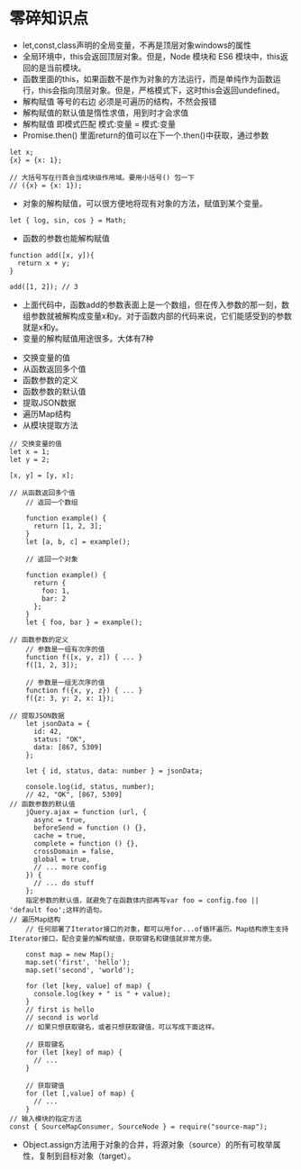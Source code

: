 # 零碎知识点
- let,const,class声明的全局变量，不再是顶层对象windows的属性
- 全局环境中，this会返回顶层对象。但是，Node 模块和 ES6 模块中，this返回的是当前模块。
- 函数里面的this，如果函数不是作为对象的方法运行，而是单纯作为函数运行，this会指向顶层对象。但是，严格模式下，这时this会返回undefined。
- 解构赋值 等号的右边 必须是可遍历的结构，不然会报错
- 解构赋值的默认值是惰性求值，用到时才会求值
- 解构赋值 即模式匹配  模式:变量 = 模式:变量
- Promise.then() 里面return的值可以在下一个.then()中获取，通过参数
```
let x;
{x} = {x: 1};

// 大括号写在行首会当成块级作用域。要用小括号() 包一下
// ({x} = {x: 1});
```
- 对象的解构赋值，可以很方便地将现有对象的方法，赋值到某个变量。
```
let { log, sin, cos } = Math;
```
- 函数的参数也能解构赋值
```
function add([x, y]){
  return x + y;
}

add([1, 2]); // 3
```
- 上面代码中，函数add的参数表面上是一个数组，但在传入参数的那一刻，数组参数就被解构成变量x和y。对于函数内部的代码来说，它们能感受到的参数就是x和y。
- 变量的解构赋值用途很多。大体有7种
* 交换变量的值
* 从函数返回多个值
* 函数参数的定义
* 函数参数的默认值
* 提取JSON数据
* 遍历Map结构
* 从模块提取方法
```
// 交换变量的值
let x = 1;
let y = 2;

[x, y] = [y, x];

// 从函数返回多个值
    // 返回一个数组

    function example() {
      return [1, 2, 3];
    }
    let [a, b, c] = example();

    // 返回一个对象

    function example() {
      return {
        foo: 1,
        bar: 2
      };
    }
    let { foo, bar } = example();

// 函数参数的定义
    // 参数是一组有次序的值
    function f([x, y, z]) { ... }
    f([1, 2, 3]);

    // 参数是一组无次序的值
    function f({x, y, z}) { ... }
    f({z: 3, y: 2, x: 1});

// 提取JSON数据
    let jsonData = {
      id: 42,
      status: "OK",
      data: [867, 5309]
    };

    let { id, status, data: number } = jsonData;

    console.log(id, status, number);
    // 42, "OK", [867, 5309]
// 函数参数的默认值
    jQuery.ajax = function (url, {
      async = true,
      beforeSend = function () {},
      cache = true,
      complete = function () {},
      crossDomain = false,
      global = true,
      // ... more config
    }) {
      // ... do stuff
    };
    指定参数的默认值，就避免了在函数体内部再写var foo = config.foo || 'default foo';这样的语句。
// 遍历Map结构
    // 任何部署了Iterator接口的对象，都可以用for...of循环遍历。Map结构原生支持Iterator接口，配合变量的解构赋值，获取键名和键值就非常方便。

    const map = new Map();
    map.set('first', 'hello');
    map.set('second', 'world');

    for (let [key, value] of map) {
      console.log(key + " is " + value);
    }
    // first is hello
    // second is world
    // 如果只想获取键名，或者只想获取键值，可以写成下面这样。

    // 获取键名
    for (let [key] of map) {
      // ...
    }

    // 获取键值
    for (let [,value] of map) {
      // ...
    }
// 输入模块的指定方法
const { SourceMapConsumer, SourceNode } = require("source-map");
```
- Object.assign方法用于对象的合并，将源对象（source）的所有可枚举属性，复制到目标对象（target）。